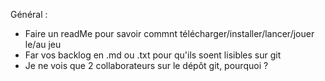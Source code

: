 Général : 
* Faire un readMe pour savoir commnt télécharger/installer/lancer/jouer le/au jeu
* Far vos backlog en .md ou .txt pour qu'ils soent lisibles sur git
* Je ne vois que 2 collaborateurs sur le dépôt git, pourquoi ?
